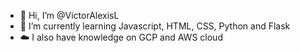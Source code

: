 - 👋 Hi, I’m @VictorAlexisL
- 🌱 I’m currently learning Javascript, HTML, CSS, Python and Flask
- ☁️ I also have knowledge on GCP and AWS cloud

